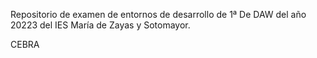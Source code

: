 Repositorio de examen de entornos de desarrollo de 1ª De DAW del año 20223 del IES María de Zayas y Sotomayor.

CEBRA
